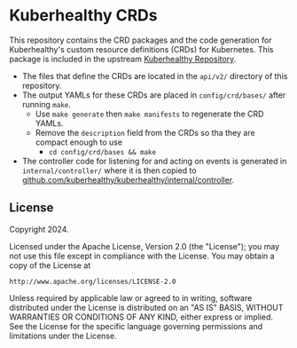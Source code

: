 # Kuberhealthy CRDs

This repository contains the CRD packages and the code generation for Kuberhealthy's custom resource definitions (CRDs) for Kubernetes.  This package is included in the upstream [Kuberhealthy Repository](https://github.com/kuberhealthy/kuberhealthy).

- The files that define the CRDs are located in the `api/v2/` directory of this repository.
- The output YAMLs for these CRDs are placed in `config/crd/bases/` after running `make`.
  - Use `make generate` then `make manifests` to regenerate the CRD YAMLs.
  - Remove the `description` field from the CRDs so tha they are compact enough to use
    - `cd config/crd/bases && make`
- The controller code for listening for and acting on events is generated in `internal/controller/` where it is then copied to [github.com/kuberhealthy/kuberhealthy/internal/controller](github.com/kuberhealthy/kuberhealthy/internal/controller).


## License

Copyright 2024.

Licensed under the Apache License, Version 2.0 (the "License");
you may not use this file except in compliance with the License.
You may obtain a copy of the License at

    http://www.apache.org/licenses/LICENSE-2.0

Unless required by applicable law or agreed to in writing, software
distributed under the License is distributed on an "AS IS" BASIS,
WITHOUT WARRANTIES OR CONDITIONS OF ANY KIND, either express or implied.
See the License for the specific language governing permissions and
limitations under the License.

